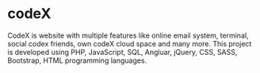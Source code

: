 # codeX

CodeX is website with multiple features like online email system, terminal, social codex friends, own codeX cloud space and many more. 
This project is developed using PHP, JavaScript, SQL, Angluar, jQuery, CSS, SASS, Bootstrap, HTML programming languages.
